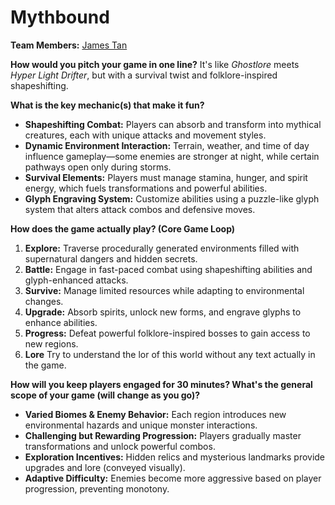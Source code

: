 # Mythbound
**Team Members:** 
[James Tan](https://github.com/sasutski)

**How would you pitch your game in one line?**
It's like *Ghostlore* meets *Hyper Light Drifter*, but with a survival twist and folklore-inspired shapeshifting.

**What is the key mechanic(s) that make it fun?**
- **Shapeshifting Combat:** Players can absorb and transform into mythical creatures, each with unique attacks and movement styles.  
- **Dynamic Environment Interaction:** Terrain, weather, and time of day influence gameplay—some enemies are stronger at night, while certain pathways open only during storms.  
- **Survival Elements:** Players must manage stamina, hunger, and spirit energy, which fuels transformations and powerful abilities.  
- **Glyph Engraving System:** Customize abilities using a puzzle-like glyph system that alters attack combos and defensive moves.  

**How does the game actually play? (Core Game Loop)**
1. **Explore:** Traverse procedurally generated environments filled with supernatural dangers and hidden secrets.  
2. **Battle:** Engage in fast-paced combat using shapeshifting abilities and glyph-enhanced attacks.  
3. **Survive:** Manage limited resources while adapting to environmental changes.  
4. **Upgrade:** Absorb spirits, unlock new forms, and engrave glyphs to enhance abilities.  
5. **Progress:** Defeat powerful folklore-inspired bosses to gain access to new regions.
6. **Lore** Try to understand the lor of this world without any text actually in the game.

**How will you keep players engaged for 30 minutes? What's the general scope of your game (will change as you go)?**
- **Varied Biomes & Enemy Behavior:** Each region introduces new environmental hazards and unique monster interactions.  
- **Challenging but Rewarding Progression:** Players gradually master transformations and unlock powerful combos.  
- **Exploration Incentives:** Hidden relics and mysterious landmarks provide upgrades and lore (conveyed visually).  
- **Adaptive Difficulty:** Enemies become more aggressive based on player progression, preventing monotony.  
